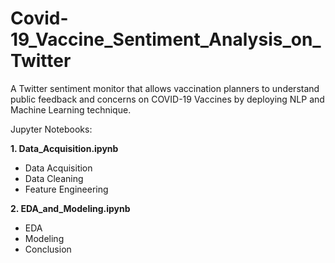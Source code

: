 # Covid-19_Vaccine_Sentiment_Analysis_on_Twitter
A Twitter sentiment monitor that allows vaccination planners to understand public feedback and concerns on COVID-19 Vaccines by deploying NLP and Machine Learning technique.

Jupyter Notebooks:

**1. Data_Acquisition.ipynb**
  - Data Acquisition
  - Data Cleaning
  - Feature Engineering 

**2. EDA_and_Modeling.ipynb**
  - EDA
  - Modeling 
  - Conclusion
